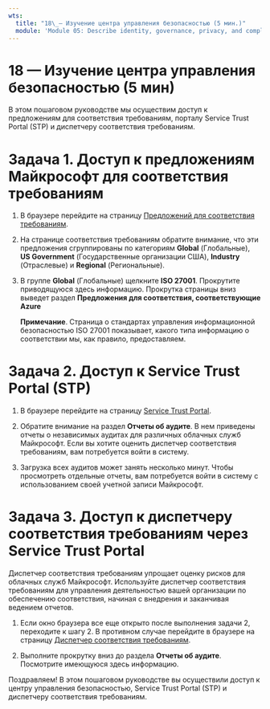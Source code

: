 ```yaml
---
wts:
  title: "18\_— Изучение центра управления безопасностью (5 мин.)"
  module: 'Module 05: Describe identity, governance, privacy, and compliance features'
---
```

# <a name="18---explore-microsoft-compliance-offerings-5-min"></a>18 — Изучение центра управления безопасностью (5 мин)

В этом пошаговом руководстве мы осуществим доступ к предложениям для соответствия требованиям, порталу Service Trust Portal (STP) и диспетчеру соответствия требованиям. 

# <a name="task-1-access-microsoft-compliance-offerings"></a>Задача 1. Доступ к предложениям Майкрософт для соответствия требованиям

1. В браузере перейдите на страницу [Предложений для соответствия требованиям](https://docs.microsoft.com/en-us/compliance/regulatory/offering-home).

2. На странице соответствия требованиям обратите внимание, что эти предложения сгруппированы по категориям **Global** (Глобальные), **US Government** (Государственные организации США), **Industry** (Отраслевые) и **Regional** (Региональные).

3. В группе **Global** (Глобальные) щелкните **ISO 27001**. Прокрутите приводящуюся здесь информацию. Прокрутка страницы вниз выведет раздел **Предложения для соответствия, соответствующие Azure**

    **Примечание**. Страница о стандартах управления информационной безопасностью ISO 27001 показывает, какого типа информацию о соответствии мы, как правило, предоставляем.


# <a name="task-2-access-the-service-trust-portal-stp"></a>Задача 2. Доступ к Service Trust Portal (STP)

1. В браузере перейдите на страницу [Service Trust Portal](https://servicetrust.microsoft.com/).

2. Обратите внимание на раздел **Отчеты об аудите**. В нем приведены отчеты о независимых аудитах для различных облачных служб Майкрософт. Если вы хотите оценить диспетчер соответствия требованиям, вам потребуется войти в систему.

3. Загрузка всех аудитов может занять несколько минут. Чтобы просмотреть отдельные отчеты, вам потребуется войти в систему с использованием своей учетной записи Майкрософт.


# <a name="task-3-access-the-compliance-manager-via-the-service-trust-portal"></a>Задача 3. Доступ к диспетчеру соответствия требованиям через Service Trust Portal

Диспетчер соответствия требованиям упрощает оценку рисков для облачных служб Майкрософт. Используйте диспетчер соответствия требованиям для управления деятельностью вашей организации по обеспечению соответствия, начиная с внедрения и заканчивая ведением отчетов. 

1. Если окно браузера все еще открыто после выполнения задачи 2, переходите к шагу 2. В противном случае перейдите в браузере на страницу [Диспетчер соответствия требованиям](https://servicetrust.microsoft.com/ComplianceManager). 

2. Выполните прокрутку вниз до раздела **Отчеты об аудите**. Посмотрите имеющуюся здесь информацию.

Поздравляем! В этом пошаговом руководстве вы осуществили доступ к центру управления безопасностью, Service Trust Portal (STP) и диспетчеру соответствия требованиям.
